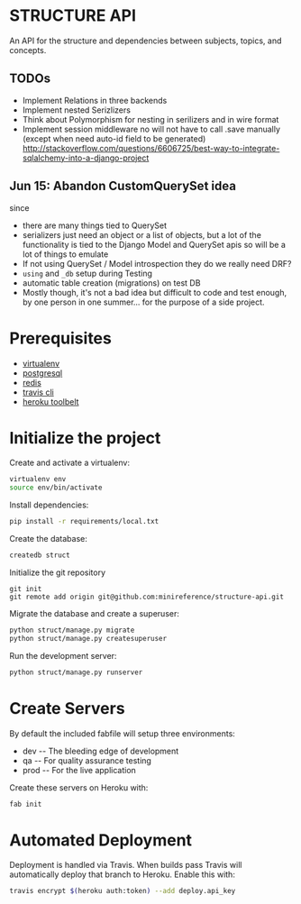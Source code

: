 STRUCTURE API
=============
An API for the structure and dependencies between subjects, topics, and concepts.

<!-- [![Build Status](https://travis-ci.org/minireference/structure-api.svg?branch=master)](https://travis-ci.org/minireference/structure-api) -->
<!-- Check out the project's [documentation](http://minireference.github.io/structure-api/). -->


TODOs
-----
  - Implement Relations in three backends 
  - Implement nested Serizlizers 
  - Think about Polymorphism for nesting in serilizers and in wire format
  - Implement session middleware no will not have to call .save manually (except when need auto-id field to be generated)
    http://stackoverflow.com/questions/6606725/best-way-to-integrate-sqlalchemy-into-a-django-project


Jun 15: Abandon CustomQuerySet idea
-----------------------------------
since 

  - there are many things tied to QuerySet
  - serializers just need an object or a list of objects,
    but a lot of the functionality is tied to the Django Model and QuerySet apis
    so will be a lot of things to emulate 
  - If not using QuerySet / Model introspection they do we really need DRF?
  - `using` and `_db` setup during Testing
  - automatic table creation (migrations) on test DB
  - Mostly though, it's not a bad idea but difficult to code and test enough,
    by one person in one summer... for the purpose of a side project.



# Prerequisites
- [virtualenv](https://virtualenv.pypa.io/en/latest/)
- [postgresql](http://www.postgresql.org/)
- [redis](http://redis.io/)
- [travis cli](http://blog.travis-ci.com/2013-01-14-new-client/)
- [heroku toolbelt](https://toolbelt.heroku.com/)

# Initialize the project
Create and activate a virtualenv:

```bash
virtualenv env
source env/bin/activate
```
Install dependencies:

```bash
pip install -r requirements/local.txt
```
Create the database:

```bash
createdb struct
```
Initialize the git repository

```
git init
git remote add origin git@github.com:minireference/structure-api.git
```

Migrate the database and create a superuser:
```bash
python struct/manage.py migrate
python struct/manage.py createsuperuser
```

Run the development server: 
```bash
python struct/manage.py runserver
```

# Create Servers
By default the included fabfile will setup three environments:

- dev -- The bleeding edge of development
- qa -- For quality assurance testing
- prod -- For the live application

Create these servers on Heroku with:

```bash
fab init
```

# Automated Deployment
Deployment is handled via Travis. When builds pass Travis will automatically deploy that branch to Heroku. Enable this with:
```bash
travis encrypt $(heroku auth:token) --add deploy.api_key
```
